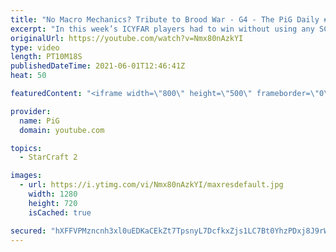 ```yaml
---
title: "No Macro Mechanics? Tribute to Brood War - G4 - The PiG Daily #195"
excerpt: "In this week’s ICYFAR players had to win without using any SC2 macro mechanics. They weren’t allowed to use queens, MULES or Warpgate in this tribute to Brood War!\r \r NEW ICYFAR Challenge: \"Out of Gas\" - You’re only allowed to take the gases in your main base. Send submissions to eonblu95@gmail.com as"
originalUrl: https://youtube.com/watch?v=Nmx80nAzkYI
type: video
length: PT10M18S
publishedDateTime: 2021-06-01T12:46:41Z
heat: 50

featuredContent: "<iframe width=\"800\" height=\"500\" frameborder=\"0\" src=\"https://www.youtube.com/embed/Nmx80nAzkYI\" allow=\"accelerometer; autoplay; encrypted-media; gyroscope; picture-in-picture\" allowfullscreen></iframe>"

provider:
  name: PiG
  domain: youtube.com

topics:
  - StarCraft 2

images:
  - url: https://i.ytimg.com/vi/Nmx80nAzkYI/maxresdefault.jpg
    width: 1280
    height: 720
    isCached: true

secured: "hXFFVPMzncnh3xl0uEDKaCEkZt7TpsnyL7DcfkxZjs1LC7Bt0YhzPDxj8J9rWQHCxoWCPP2fTaod6Xt8Z0qG83bk0+pg3rmFgMmV/EbCenlKWX/JCpR/XVfePucvyk4fD7ujb0Q89Gn0rqij+T6h9ouXq13Vf8AFTII0TyCqcPUSGlNdAQDyLPibAqeTUNnZmdJ8ykpjLRroUXtBJbNtNmDbQj3Fabzff4getkb8Mo29agOT9nC9R4URjVt4SphW9kKBBUmY4DKytbBYx7D2SfMgaCO0bSLVEtOGY4WgEWv4bwHs6eKCsK2fCRucmGRTHvuA2BqkufZylT+ETwcZSDQqNgKAEpYG1Nhv8PYCuep78trfjWY3gUOvFE9uxHhj2Gkp9SZHjE6YYUM91S5tI6faqJ/MJmlGsx1d3HGm2dU=;2lJ3gKLR+/Bup/Bs8Hw2fA=="
---
```


